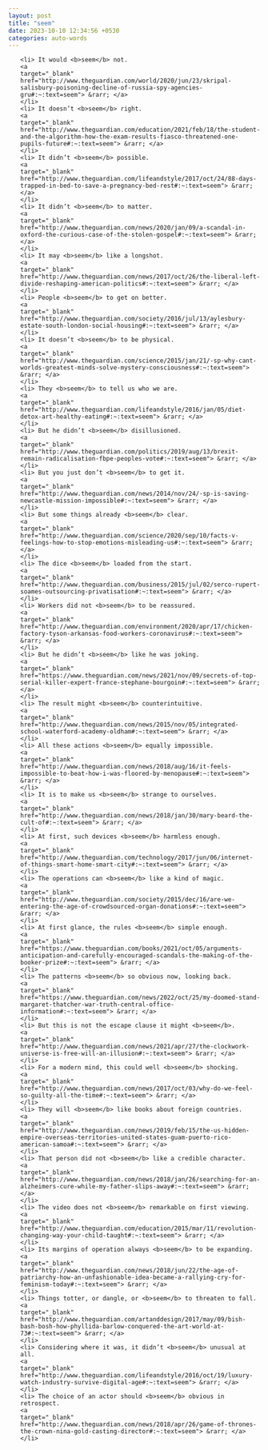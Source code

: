 ```yaml
---
layout: post
title: "seem"
date: 2023-10-10 12:34:56 +0530
categories: auto-words
---
```

<ol>

    <li> It would <b>seem</b> not.
    <a 
    target="_blank" 
    href="http://www.theguardian.com/world/2020/jun/23/skripal-salisbury-poisoning-decline-of-russia-spy-agencies-gru#:~:text=seem"> &rarr; </a>
    </li>
    <li> It doesn’t <b>seem</b> right.
    <a 
    target="_blank" 
    href="http://www.theguardian.com/education/2021/feb/18/the-student-and-the-algorithm-how-the-exam-results-fiasco-threatened-one-pupils-future#:~:text=seem"> &rarr; </a>
    </li>
    <li> It didn’t <b>seem</b> possible.
    <a 
    target="_blank" 
    href="http://www.theguardian.com/lifeandstyle/2017/oct/24/88-days-trapped-in-bed-to-save-a-pregnancy-bed-rest#:~:text=seem"> &rarr; </a>
    </li>
    <li> It didn’t <b>seem</b> to matter.
    <a 
    target="_blank" 
    href="http://www.theguardian.com/news/2020/jan/09/a-scandal-in-oxford-the-curious-case-of-the-stolen-gospel#:~:text=seem"> &rarr; </a>
    </li>
    <li> It may <b>seem</b> like a longshot.
    <a 
    target="_blank" 
    href="http://www.theguardian.com/news/2017/oct/26/the-liberal-left-divide-reshaping-american-politics#:~:text=seem"> &rarr; </a>
    </li>
    <li> People <b>seem</b> to get on better.
    <a 
    target="_blank" 
    href="http://www.theguardian.com/society/2016/jul/13/aylesbury-estate-south-london-social-housing#:~:text=seem"> &rarr; </a>
    </li>
    <li> It doesn’t <b>seem</b> to be physical.
    <a 
    target="_blank" 
    href="http://www.theguardian.com/science/2015/jan/21/-sp-why-cant-worlds-greatest-minds-solve-mystery-consciousness#:~:text=seem"> &rarr; </a>
    </li>
    <li> They <b>seem</b> to tell us who we are.
    <a 
    target="_blank" 
    href="http://www.theguardian.com/lifeandstyle/2016/jan/05/diet-detox-art-healthy-eating#:~:text=seem"> &rarr; </a>
    </li>
    <li> But he didn’t <b>seem</b> disillusioned.
    <a 
    target="_blank" 
    href="http://www.theguardian.com/politics/2019/aug/13/brexit-remain-radicalisation-fbpe-peoples-vote#:~:text=seem"> &rarr; </a>
    </li>
    <li> But you just don’t <b>seem</b> to get it.
    <a 
    target="_blank" 
    href="http://www.theguardian.com/news/2014/nov/24/-sp-is-saving-newcastle-mission-impossible#:~:text=seem"> &rarr; </a>
    </li>
    <li> But some things already <b>seem</b> clear.
    <a 
    target="_blank" 
    href="http://www.theguardian.com/science/2020/sep/10/facts-v-feelings-how-to-stop-emotions-misleading-us#:~:text=seem"> &rarr; </a>
    </li>
    <li> The dice <b>seem</b> loaded from the start.
    <a 
    target="_blank" 
    href="http://www.theguardian.com/business/2015/jul/02/serco-rupert-soames-outsourcing-privatisation#:~:text=seem"> &rarr; </a>
    </li>
    <li> Workers did not <b>seem</b> to be reassured.
    <a 
    target="_blank" 
    href="http://www.theguardian.com/environment/2020/apr/17/chicken-factory-tyson-arkansas-food-workers-coronavirus#:~:text=seem"> &rarr; </a>
    </li>
    <li> But he didn’t <b>seem</b> like he was joking.
    <a 
    target="_blank" 
    href="https://www.theguardian.com/news/2021/nov/09/secrets-of-top-serial-killer-expert-france-stephane-bourgoin#:~:text=seem"> &rarr; </a>
    </li>
    <li> The result might <b>seem</b> counterintuitive.
    <a 
    target="_blank" 
    href="http://www.theguardian.com/news/2015/nov/05/integrated-school-waterford-academy-oldham#:~:text=seem"> &rarr; </a>
    </li>
    <li> All these actions <b>seem</b> equally impossible.
    <a 
    target="_blank" 
    href="http://www.theguardian.com/news/2018/aug/16/it-feels-impossible-to-beat-how-i-was-floored-by-menopause#:~:text=seem"> &rarr; </a>
    </li>
    <li> It is to make us <b>seem</b> strange to ourselves.
    <a 
    target="_blank" 
    href="http://www.theguardian.com/news/2018/jan/30/mary-beard-the-cult-of#:~:text=seem"> &rarr; </a>
    </li>
    <li> At first, such devices <b>seem</b> harmless enough.
    <a 
    target="_blank" 
    href="http://www.theguardian.com/technology/2017/jun/06/internet-of-things-smart-home-smart-city#:~:text=seem"> &rarr; </a>
    </li>
    <li> The operations can <b>seem</b> like a kind of magic.
    <a 
    target="_blank" 
    href="http://www.theguardian.com/society/2015/dec/16/are-we-entering-the-age-of-crowdsourced-organ-donations#:~:text=seem"> &rarr; </a>
    </li>
    <li> At first glance, the rules <b>seem</b> simple enough.
    <a 
    target="_blank" 
    href="https://www.theguardian.com/books/2021/oct/05/arguments-anticipation-and-carefully-encouraged-scandals-the-making-of-the-booker-prize#:~:text=seem"> &rarr; </a>
    </li>
    <li> The patterns <b>seem</b> so obvious now, looking back.
    <a 
    target="_blank" 
    href="https://www.theguardian.com/news/2022/oct/25/my-doomed-stand-margaret-thatcher-war-truth-central-office-information#:~:text=seem"> &rarr; </a>
    </li>
    <li> But this is not the escape clause it might <b>seem</b>.
    <a 
    target="_blank" 
    href="http://www.theguardian.com/news/2021/apr/27/the-clockwork-universe-is-free-will-an-illusion#:~:text=seem"> &rarr; </a>
    </li>
    <li> For a modern mind, this could well <b>seem</b> shocking.
    <a 
    target="_blank" 
    href="http://www.theguardian.com/news/2017/oct/03/why-do-we-feel-so-guilty-all-the-time#:~:text=seem"> &rarr; </a>
    </li>
    <li> They will <b>seem</b> like books about foreign countries.
    <a 
    target="_blank" 
    href="http://www.theguardian.com/news/2019/feb/15/the-us-hidden-empire-overseas-territories-united-states-guam-puerto-rico-american-samoa#:~:text=seem"> &rarr; </a>
    </li>
    <li> That person did not <b>seem</b> like a credible character.
    <a 
    target="_blank" 
    href="http://www.theguardian.com/news/2018/jan/26/searching-for-an-alzheimers-cure-while-my-father-slips-away#:~:text=seem"> &rarr; </a>
    </li>
    <li> The video does not <b>seem</b> remarkable on first viewing.
    <a 
    target="_blank" 
    href="http://www.theguardian.com/education/2015/mar/11/revolution-changing-way-your-child-taught#:~:text=seem"> &rarr; </a>
    </li>
    <li> Its margins of operation always <b>seem</b> to be expanding.
    <a 
    target="_blank" 
    href="http://www.theguardian.com/news/2018/jun/22/the-age-of-patriarchy-how-an-unfashionable-idea-became-a-rallying-cry-for-feminism-today#:~:text=seem"> &rarr; </a>
    </li>
    <li> Things totter, or dangle, or <b>seem</b> to threaten to fall.
    <a 
    target="_blank" 
    href="http://www.theguardian.com/artanddesign/2017/may/09/bish-bash-bosh-how-phyllida-barlow-conquered-the-art-world-at-73#:~:text=seem"> &rarr; </a>
    </li>
    <li> Considering where it was, it didn’t <b>seem</b> unusual at all.
    <a 
    target="_blank" 
    href="http://www.theguardian.com/lifeandstyle/2016/oct/19/luxury-watch-industry-survive-digital-age#:~:text=seem"> &rarr; </a>
    </li>
    <li> The choice of an actor should <b>seem</b> obvious in retrospect.
    <a 
    target="_blank" 
    href="http://www.theguardian.com/news/2018/apr/26/game-of-thrones-the-crown-nina-gold-casting-director#:~:text=seem"> &rarr; </a>
    </li>